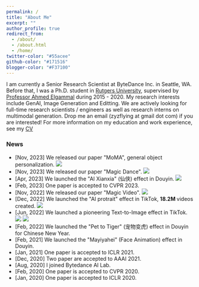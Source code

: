 ```yaml
---
permalink: /
title: "About Me"
excerpt: ""
author_profile: true
redirect_from: 
  - /about/
  - /about.html
  - /home/
twitter-color: "#55acee"
github-color: "#171516"
blogger-color: "#F37100"
---
```

I am currently a Senior Research Scientist at ByteDance Inc. in Seattle, WA. Before that, I was a Ph.D. student in [Rutgers University](http://www.rutgers.edu/), supervised by [Professor Ahmed Elgammal](https://www.cs.rutgers.edu/~elgammal/Home.html) during 2015 - 2020. My research interests include GenAI, Image Generation and Editting. We are actively looking for full-time research scientists / engineers as well as research interns on multimodal generation. Drop me an email (zyzflying at gmail dot com) if you are interested! For more information on my education and work experience, see my [CV](https://weiglemc.github.io/cv/)


### News
- [Nov, 2023] We released our paper "MoMA", general object personalization.  <a href='https://moma-adapter.github.io/' target='_blank' class='btn btn--mcwarxiv'><img src='https://img.shields.io/badge/project_page-green?style=flat'/></a>
- [Nov, 2023] We released our paper "Magic Dance".  <a href='https://boese0601.github.io/magicdance/' target='_blank' class='btn btn--mcwarxiv'><img src='https://img.shields.io/badge/project_page-green?style=flat'/></a>
- [Apr, 2023] We launched the "AI Xianxia" (仙侠) effect in Douyin.  <a href='https://www.tiktok.com/@yoyo.0222/video/7252752485704535301' target='_blank' class='btn btn--mcwarxiv'><img src='https://img.shields.io/badge/video-black?style=flat&logo=tiktok'/></a> 
- [Feb, 2023] One paper is accepted to CVPR 2023.
- [Nov, 2022] We released our paper "Magic Video".  <a href='https://magicvideo.github.io/' target='_blank' class='btn btn--mcwarxiv'><img src='https://img.shields.io/badge/project_page-green?style=flat'/></a>
- [Dec, 2022] We launched the "AI protrait" effect in TikTok, <strong> 18.2M </strong> videos created. <a href='https://www.tiktok.com/@frenchbae_/video/7190677548706123013?q=ai%20portrait&t=1713884694240' target='_blank' class='btn btn--mcwarxiv'><img src='https://img.shields.io/badge/video-black?style=flat&logo=tiktok'/></a>   
- [Jun, 2022] We launched a pioneering Text-to-Image effect in TikTok.  <a href='https://www.theverge.com/2022/8/15/23306101/tiktok-ai-greenscreen-filter-text-to-image-mainstream' target='_blank' class='btn btn--mcwarxiv'><img src='https://img.shields.io/badge/Verge-blue?style=flat'/></a>  <a href='https://techcrunch.com/2022/08/15/tiktok-in-app-text-to-image-ai-generator/' target='_blank' class='btn btn--mcwarxiv'><img src='https://img.shields.io/badge/Techcrunch-blue?style=flat'/></a>  
- [Feb, 2022] We launched the "Pet to Tiger" (宠物变虎) effect in Douyin for Chinese New Year.
- [Feb, 2021] We launched the "Mayiyahei" (Face Animation) effect in Douyin.
- [Jan, 2021] One paper is accepted to ICLR 2021.
- [Dec, 2020] Two paper are accepted to AAAI 2021.
- [Aug, 2020] I joined Bytedance AI Lab.
- [Feb, 2020] One paper is accepted to CVPR 2020.
- [Jan, 2020] One paper is accepted to ICLR 2020.
